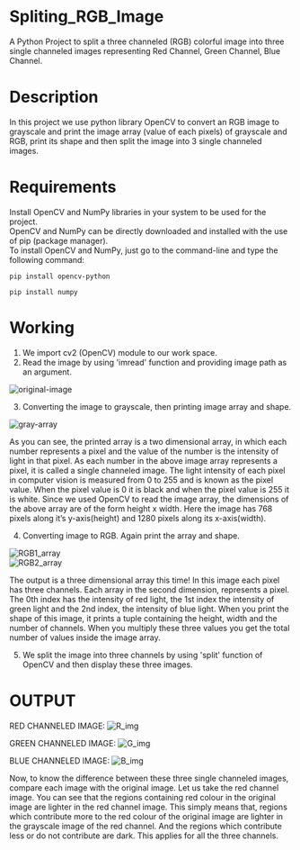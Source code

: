 # Spliting_RGB_Image
A Python Project to split a three channeled (RGB) colorful image into three single channeled images representing Red Channel, Green Channel, Blue Channel.

# Description
In this project we use python library OpenCV to convert an RGB image to grayscale and print the image array (value of each pixels) of grayscale and RGB, print its shape and then split the image into 3 single channeled images.

# Requirements
Install OpenCV and NumPy libraries in your system to be used for the project.<br> 
OpenCV and NumPy can be directly downloaded and installed with the use of pip (package manager).<br>
To install OpenCV and NumPy, just go to the command-line and type the following command:

```
pip install opencv-python
```

```
pip install numpy
```

# Working
1. We import cv2 (OpenCV) module to our work space.
2. Read the image by using 'imread' function and providing image path as an argument.

![original-image](images/2016599.jpg)

3. Converting the image to grayscale, then printing image array and shape.

![gray-array](images/gray_array.jpg)

As you can see, the printed array is a two dimensional array, in which each number represents a pixel and the value of the number is the intensity of light in that pixel. As each number in the above image array represents a pixel, it is called a single channeled image. The light intensity of each pixel in computer vision is measured from 0 to 255 and is known as the pixel value. When the pixel value is 0 it is black and when the pixel value is 255 it is white. Since we used OpenCV to read the image array, the dimensions of the above array are of the form height x width. Here the image has 768 pixels along it’s y-axis(height) and 1280 pixels along its x-axis(width).

4. Converting image to RGB. Again print the array and shape.

![RGB1_array](images/RGB1.JPG)<br>
![RGB2_array](images/RGB2.JPG)

The output is a three dimensional array this time! In this image each pixel has three channels. Each array in the second dimension, represents a pixel. The 0th index has the intensity of red light, the 1st index the intensity of green light and the 2nd index, the intensity of blue light. When you print the shape of this image, it prints a tuple containing the height, width and the number of channels. When you multiply these three values you get the total number of values inside the image array.

5. We split the image into three channels by using 'split' function of OpenCV and then display these three images.

# OUTPUT
RED CHANNELED IMAGE:
![R_img](images/R.JPG)

GREEN CHANNELED IMAGE:
![G_img](images/G.JPG)

BLUE CHANNELED IMAGE:
![B_img](images/B.JPG)

Now, to know the difference between these three single channeled images, compare each image with the original image. Let us take the red channel image. You can see that the regions containing red colour in the original image are lighter in the red channel image. This simply means that, regions which contribute more to the red colour of the original image are lighter in the grayscale image of the red channel. And the regions which contribute less or do not contribute are dark. This applies for all the three channels.
